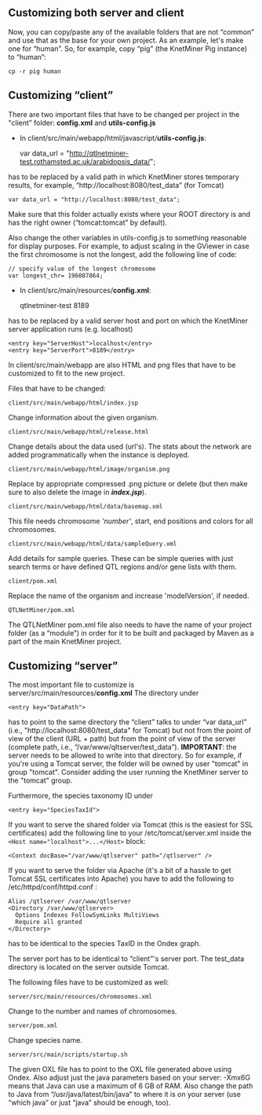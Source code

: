 Customizing both server and client
------------------------------------------

Now, you can copy/paste any of the available folders that are not “common” and use that as the base for your own project. As an example, let's make one for “human”. So, for example, copy “pig” (the KnetMiner Pig instance) to “human”:

    cp -r pig human

Customizing “client”
--------------------------

There are two important files that have to be changed per project in the "client” folder: <b>config.xml</b> and <b>utils-config.js</b>

* In client/src/main/webapp/html/javascript/<b>utils-config.js</b>:

    var data_url = "http://qtlnetminer-test.rothamsted.ac.uk/arabidopsis_data/";

has to be replaced by a valid path in which KnetMiner stores temporary results, for example, “http://localhost:8080/test_data” (for Tomcat)

    var data_url = "http://localhost:8080/test_data";

Make sure that this folder actually exists where your ROOT directory is and has the right owner (“tomcat:tomcat” by default).

Also change the other variables in utils-config.js to something reasonable for display purposes. For example, to adjust scaling in the GViewer in case the first chromosome is not the longest, add the following line of code:

    // specify value of the longest chromosome
    var longest_chr= 196087864;

* In client/src/main/resources/<b>config.xml</b>:

    <entry key="ServerHost">qtlnetminer-test</entry>
    <entry key="ServerPort">8189</entry>

has to be replaced by a valid server host and port on which the KnetMiner server application runs (e.g. localhost)

    <entry key="ServerHost">localhost</entry>
    <entry key="ServerPort">8189</entry>

In client/src/main/webapp are also HTML and png files that have to be customized to fit to the new project.

Files that have to be changed:

    client/src/main/webapp/html/index.jsp
Change information about the given organism.

    client/src/main/webapp/html/release.html
Change details about the data used (url's). The stats about the network are added programmatically when the instance is deployed.

    client/src/main/webapp/html/image/organism.png
Replace by appropriate compressed .png picture or delete (but then make sure to also delete the image in <b><i>index.jsp</i></b>).

    client/src/main/webapp/html/data/basemap.xml
This file needs chromosome <i>'number'</i>, start, end positions and colors</i> for all chromosomes.

    client/src/main/webapp/html/data/sampleQuery.xml
Add details for sample queries. These can be simple queries with just search terms or have defined QTL regions and/or gene lists with them.

    client/pom.xml
Replace the name of the organism and increase 'modelVersion', if needed.

    QTLNetMiner/pom.xml
The QTLNetMiner pom.xml file also needs to have the name of your project folder (as a “module”) in order for it to be built and packaged by Maven as a part of the main KnetMiner project.


Customizing “server”
--------------------------

The most important file to customize is server/src/main/resources/<b>config.xml</b>
The directory under 

    <entry key="DataPath"> 

has to point to the same directory the “client” talks to under “var data_url” (i.e., "http://localhost:8080/test_data" for Tomcat) but not from the point of view of the client (URL + path) but from the point of view of the server (complete path, i.e.,  “/var/www/qltserver/test_data”). **IMPORTANT**: the server needs to be allowed to write into that directory. So for example, if you're using a Tomcat server, the folder will be owned by user "tomcat" in group "tomcat". Consider adding the user running the KnetMiner server to the "tomcat" group.

Furthermore, the species taxonomy ID under

    <entry key="SpeciesTaxId">

If you want to serve the shared folder via Tomcat (this is the easiest for SSL certificates) add the following line to your /etc/tomcat/server.xml inside the `<Host name="localhost">...</Host>` block:

```
<Context docBase="/var/www/qtlserver" path="/qtlserver" />
```

If you want to serve the folder via Apache (it's a bit of a hassle to get Tomcat SSL certificates into Apache) you have to add the following to /etc/httpd/conf/httpd.conf :

```
Alias /qtlserver /var/www/qtlserver
<Directory /var/www/qtlserver>
  Options Indexes FollowSymLinks MultiViews
  Require all granted
</Directory>
```

has to be identical to the species TaxID in the Ondex graph.

The server port has to be identical to “client”'s server port. The test_data directory is located on the server outside Tomcat.

The following files have to be customized as well:

    server/src/main/resources/chromosomes.xml
Change to the number and names of chromosomes.

    server/pom.xml
Change species name.

    server/src/main/scripts/startup.sh

The given OXL file has to point to the OXL file generated above using Ondex. Also adjust just the java parameters based on your server: -Xmx6G means that Java can use a maximum of 6 GB of RAM. Also change the path to Java from “/usr/java/latest/bin/java” to where it is on your server (use “which java” or just “java” should be enough, too).